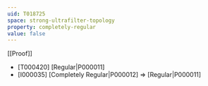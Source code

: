 ```yaml
---
uid: T018725
space: strong-ultrafilter-topology
property: completely-regular
value: false
---
```

[[Proof]]

* [T000420] [Regular|P000011]
* [I000035] [Completely Regular|P000012] => [Regular|P000011]

